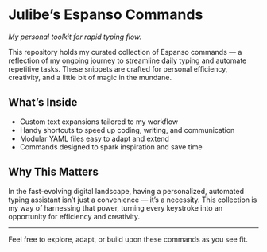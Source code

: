 # Julibe’s Espanso Commands  
_My personal toolkit for rapid typing flow._

This repository holds my curated collection of Espanso commands — a reflection of my ongoing journey to streamline daily typing and automate repetitive tasks. These snippets are crafted for personal efficiency, creativity, and a little bit of magic in the mundane.

## What’s Inside

- Custom text expansions tailored to my workflow  
- Handy shortcuts to speed up coding, writing, and communication  
- Modular YAML files easy to adapt and extend  
- Commands designed to spark inspiration and save time  

## Why This Matters

In the fast-evolving digital landscape, having a personalized, automated typing assistant isn’t just a convenience — it’s a necessity. This collection is my way of harnessing that power, turning every keystroke into an opportunity for efficiency and creativity.

---

Feel free to explore, adapt, or build upon these commands as you see fit.
